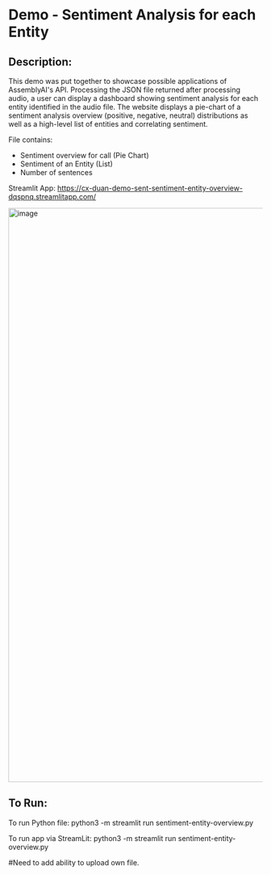 # Demo - Sentiment Analysis for each Entity

## Description:
This demo was put together to showcase possible applications of AssemblyAI's API. Processing the JSON file returned after processing audio, a user can display a dashboard showing sentiment analysis for each entity identified in the audio file. The website displays a pie-chart of a sentiment analysis overview (positive, negative, neutral) distributions as well as a high-level list of entities and correlating sentiment.

File contains:
- Sentiment overview for call (Pie Chart)    
- Sentiment of an Entity (List)
- Number of sentences 

Streamlit App:
https://cx-duan-demo-sent-sentiment-entity-overview-dqspnq.streamlitapp.com/

<img width="1138" alt="image" src="https://user-images.githubusercontent.com/57568318/198199829-48215e8c-0085-46af-ba6c-0232d931aec0.png">


## To Run:

To run Python file:
python3 -m streamlit run sentiment-entity-overview.py 

To run app via StreamLit:
python3 -m streamlit run sentiment-entity-overview.py 


#Need to add ability to upload own file.


